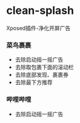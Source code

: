 # clean-splash
Xposed插件-净化开屏广告
### 菜鸟裹裹
- 去除启动摇一摇广告
- 去除取包裹下面的滚动栏
- 去除底部发现、裹裹券
- 去除最下方推荐
### 哔哩哔哩
- 去除启动摇一摇广告

